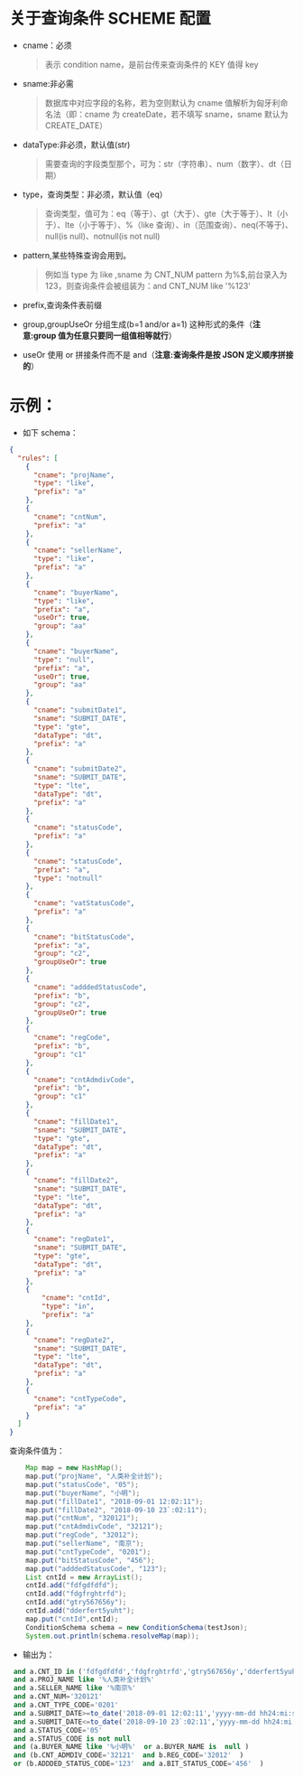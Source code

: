 # 关于查询条件 SCHEME 配置

* cname：必须

   > 表示 condition name，是前台传来查询条件的 KEY 值得 key

* sname:非必需

   > 数据库中对应字段的名称，若为空则默认为 cname 值解析为匈牙利命名法（即：cname 为 createDate，若不填写 sname，sname 默认为 CREATE_DATE）

* dataType:非必须，默认值(str)

   > 需要查询的字段类型那个，可为：str（字符串）、num（数字）、dt（日期）

* type，查询类型：非必须，默认值（eq）

   > 查询类型，值可为：eq（等于）、gt（大于）、gte（大于等于）、lt（小于）、lte（小于等于）、%（like 查询）、in（范围查询）、neq(不等于)、null(is null)、notnull(is not null)

* pattern,某些特殊查询会用到。

   > 例如当 type 为 like ,sname 为 CNT_NUM pattern 为%\$,前台录入为 123，则查询条件会被组装为：and CNT_NUM like '%123'

* prefix,查询条件表前缀

* group,groupUseOr 分组生成(b=1 and/or a=1) 这种形式的条件（**注意:group 值为任意只要同一组值相等就行**）

* useOr 使用 or 拼接条件而不是 and（**注意:查询条件是按 JSON 定义顺序拼接的**）

# 示例：

- 如下 schema：

```json
{
  "rules": [
    {
      "cname": "projName",
      "type": "like",
      "prefix": "a"
    },
    {
      "cname": "cntNum",
      "prefix": "a"
    },
    {
      "cname": "sellerName",
      "type": "like",
      "prefix": "a"
    },
    {
      "cname": "buyerName",
      "type": "like",
      "prefix": "a",
      "useOr": true,
      "group": "aa"
    },
    {
      "cname": "buyerName",
      "type": "null",
      "prefix": "a",
      "useOr": true,
      "group": "aa"
    },
    {
      "cname": "submitDate1",
      "sname": "SUBMIT_DATE",
      "type": "gte",
      "dataType": "dt",
      "prefix": "a"
    },
    {
      "cname": "submitDate2",
      "sname": "SUBMIT_DATE",
      "type": "lte",
      "dataType": "dt",
      "prefix": "a"
    },
    {
      "cname": "statusCode",
      "prefix": "a"
    },
    {
      "cname": "statusCode",
      "prefix": "a",
      "type": "notnull"
    },
    {
      "cname": "vatStatusCode",
      "prefix": "a"
    },
    {
      "cname": "bitStatusCode",
      "prefix": "a",
      "group": "c2",
      "groupUseOr": true
    },
    {
      "cname": "adddedStatusCode",
      "prefix": "b",
      "group": "c2",
      "groupUseOr": true
    },
    {
      "cname": "regCode",
      "prefix": "b",
      "group": "c1"
    },
    {
      "cname": "cntAdmdivCode",
      "prefix": "b",
      "group": "c1"
    },
    {
      "cname": "fillDate1",
      "sname": "SUBMIT_DATE",
      "type": "gte",
      "dataType": "dt",
      "prefix": "a"
    },
    {
      "cname": "fillDate2",
      "sname": "SUBMIT_DATE",
      "type": "lte",
      "dataType": "dt",
      "prefix": "a"
    },
    {
      "cname": "regDate1",
      "sname": "SUBMIT_DATE",
      "type": "gte",
      "dataType": "dt",
      "prefix": "a"
    },
    {
        "cname": "cntId",
        "type": "in",
        "prefix": "a"
    },
    {
      "cname": "regDate2",
      "sname": "SUBMIT_DATE",
      "type": "lte",
      "dataType": "dt",
      "prefix": "a"
    },
    {
      "cname": "cntTypeCode",
      "prefix": "a"
    }
  ]
}

```

查询条件值为：

```java
    Map map = new HashMap();
    map.put("projName", "人类补全计划");
    map.put("statusCode", "05");
    map.put("buyerName", "小明");
    map.put("fillDate1", "2018-09-01 12:02:11");
    map.put("fillDate2", "2018-09-10 23`:02:11");
    map.put("cntNum", "320121");
    map.put("cntAdmdivCode", "32121");
    map.put("regCode", "32012");
    map.put("sellerName", "南京");
    map.put("cntTypeCode", "0201");
    map.put("bitStatusCode", "456");
    map.put("adddedStatusCode", "123");
    List cntId = new ArrayList();
    cntId.add("fdfgdfdfd");
    cntId.add("fdgfrghtrfd");
    cntId.add("gtry567656y");
    cntId.add("dderfert5yuht");
    map.put("cntId",cntId);
    ConditionSchema schema = new ConditionSchema(testJson);
    System.out.println(schema.resolveMap(map));
```

- 输出为：

```SQL
 and a.CNT_ID in ('fdfgdfdfd','fdgfrghtrfd','gtry567656y','dderfert5yuht') 
 and a.PROJ_NAME like '%人类补全计划%' 
 and a.SELLER_NAME like '%南京%' 
 and a.CNT_NUM='320121' 
 and a.CNT_TYPE_CODE='0201' 
 and a.SUBMIT_DATE>=to_date('2018-09-01 12:02:11','yyyy-mm-dd hh24:mi:ss') 
 and a.SUBMIT_DATE<=to_date('2018-09-10 23`:02:11','yyyy-mm-dd hh24:mi:ss') 
 and a.STATUS_CODE='05' 
 and a.STATUS_CODE is not null
 and (a.BUYER_NAME like '%小明%'  or a.BUYER_NAME is  null ) 
 and (b.CNT_ADMDIV_CODE='32121'  and b.REG_CODE='32012'  ) 
 or (b.ADDDED_STATUS_CODE='123'  and a.BIT_STATUS_CODE='456'  ) 

```
